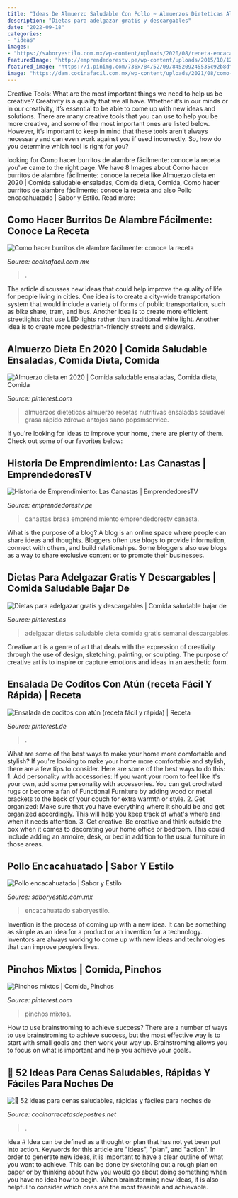 ```yaml
---
title: "Ideas De Almuerzo Saludable Con Pollo ~ Almuerzos Dieteticas Almuerzo Resetas Nutritivas Ensaladas Saudavel Grasa Rápido Zdrowe Antojos Sano Popsmservice"
description: "Dietas para adelgazar gratis y descargables"
date: "2022-09-18"
categories:
- "ideas"
images:
- "https://saboryestilo.com.mx/wp-content/uploads/2020/08/receta-encacahuatado.jpg"
featuredImage: "http://emprendedorestv.pe/wp-content/uploads/2015/10/12011406_943369055722773_4385691692295134577_n.png"
featured_image: "https://i.pinimg.com/736x/84/52/09/845209245535c92b8dfc5fefe90528a1.jpg"
image: "https://dam.cocinafacil.com.mx/wp-content/uploads/2021/08/como-hacer-burritos-de-alambre-1170x655.jpg"
---
```



Creative Tools: What are the most important things we need to help us be creative?
Creativity is a quality that we all have. Whether it’s in our minds or in our creativity, it’s essential to be able to come up with new ideas and solutions. There are many creative tools that you can use to help you be more creative, and some of the most important ones are listed below. However, it’s important to keep in mind that these tools aren’t always necessary and can even work against you if used incorrectly. So, how do you determine which tool is right for you?

	

		
looking for Como hacer burritos de alambre fácilmente: conoce la receta you've came to the right page. We have 8 Images about Como hacer burritos de alambre fácilmente: conoce la receta like Almuerzo dieta en 2020 | Comida saludable ensaladas, Comida dieta, Comida, Como hacer burritos de alambre fácilmente: conoce la receta and also Pollo encacahuatado | Sabor y Estilo. Read more:
		
    
## Como Hacer Burritos De Alambre Fácilmente: Conoce La Receta

<img loading=lazy src="https://dam.cocinafacil.com.mx/wp-content/uploads/2021/08/como-hacer-burritos-de-alambre-1170x655.jpg" onerror="this.onerror=null;this.src='https://tse1.mm.bing.net/th?id=OIP.MY1qezvtOxFAVzxDhaCm4QHaEJ&amp;pid=15.1';" alt="Como hacer burritos de alambre fácilmente: conoce la receta">

_Source: cocinafacil.com.mx_

>. 

	

The article discusses new ideas that could help improve the quality of life for people living in cities. One idea is to create a city-wide transportation system that would include a variety of forms of public transportation, such as bike share, tram, and bus. Another idea is to create more efficient streetlights that use LED lights rather than traditional white light. Another idea is to create more pedestrian-friendly streets and sidewalks.

    
## Almuerzo Dieta En 2020 | Comida Saludable Ensaladas, Comida Dieta, Comida

<img loading=lazy src="https://i.pinimg.com/736x/dd/e5/56/dde556d1cea0645422e24ff8aaae820b.jpg" onerror="this.onerror=null;this.src='https://tse1.mm.bing.net/th?id=OIP.xoeqiP8B6hstkXWQEGrmuQHaJ4&amp;pid=15.1';" alt="Almuerzo dieta en 2020 | Comida saludable ensaladas, Comida dieta, Comida">

_Source: pinterest.com_

>almuerzos dieteticas almuerzo resetas nutritivas ensaladas saudavel grasa rápido zdrowe antojos sano popsmservice. 

	

If you're looking for ideas to improve your home, there are plenty of them. Check out some of our favorites below: 

    
## Historia De Emprendimiento: Las Canastas | EmprendedoresTV

<img loading=lazy src="http://emprendedorestv.pe/wp-content/uploads/2015/10/12011406_943369055722773_4385691692295134577_n.png" onerror="this.onerror=null;this.src='https://tse3.mm.bing.net/th?id=OIP.v8A2fzf0in5Ai-aZqHqdOwHaE8&amp;pid=15.1';" alt="Historia de Emprendimiento: Las Canastas | EmprendedoresTV">

_Source: emprendedorestv.pe_

>canastas brasa emprendimiento emprendedorestv canasta. 

	

What is the purpose of a blog?
A blog is an online space where people can share ideas and thoughts. Bloggers often use blogs to provide information, connect with others, and build relationships. Some bloggers also use blogs as a way to share exclusive content or to promote their businesses.

    
## Dietas Para Adelgazar Gratis Y Descargables | Comida Saludable Bajar De

<img loading=lazy src="https://i.pinimg.com/736x/84/52/09/845209245535c92b8dfc5fefe90528a1.jpg" onerror="this.onerror=null;this.src='https://tse2.mm.bing.net/th?id=OIP.CezNfd82PpQsonOB3mc-FwHaLG&amp;pid=15.1';" alt="Dietas para adelgazar gratis y descargables | Comida saludable bajar de">

_Source: pinterest.es_

>adelgazar dietas saludable dieta comida gratis semanal descargables. 

	

Creative art is a genre of art that deals with the expression of creativity through the use of design, sketching, painting, or sculpting. The purpose of creative art is to inspire or capture emotions and ideas in an aesthetic form.

    
## Ensalada De Coditos Con Atún (receta Fácil Y Rápida) | Receta

<img loading=lazy src="https://i.pinimg.com/736x/e2/11/dc/e211dc35874bae17adb13e62fed69908.jpg" onerror="this.onerror=null;this.src='https://tse3.mm.bing.net/th?id=OIP.MdK3HVrhgOLL_fj9IDs8LAHaLI&amp;pid=15.1';" alt="Ensalada de coditos con atún (receta fácil y rápida) | Receta">

_Source: pinterest.de_

>. 

	

What are some of the best ways to make your home more comfortable and stylish?
If you're looking to make your home more comfortable and stylish, there are a few tips to consider. Here are some of the best ways to do this: 1. Add personality with accessories: If you want your room to feel like it's your own, add some personality with accessories. You can get crocheted rugs or become a fan of Functional Furniture by adding wood or metal brackets to the back of your couch for extra warmth or style. 2. Get organized: Make sure that you have everything where it should be and get organized accordingly. This will help you keep track of what's where and when it needs attention. 3. Get creative: Be creative and think outside the box when it comes to decorating your home office or bedroom. This could include adding an armoire, desk, or bed in addition to the usual furniture in those areas. 
    
## Pollo Encacahuatado | Sabor Y Estilo

<img loading=lazy src="https://saboryestilo.com.mx/wp-content/uploads/2020/08/receta-encacahuatado.jpg" onerror="this.onerror=null;this.src='https://tse1.mm.bing.net/th?id=OIP.sczKazV9ZjX8gch2fK-z6QHaDt&amp;pid=15.1';" alt="Pollo encacahuatado | Sabor y Estilo">

_Source: saboryestilo.com.mx_

>encacahuatado saboryestilo. 

	

Invention is the process of coming up with a new idea. It can be something as simple as an idea for a product or an invention for a technology. inventors are always working to come up with new ideas and technologies that can improve people’s lives.

    
## Pinchos Mixtos | Comida, Pinchos

<img loading=lazy src="https://i.pinimg.com/736x/fd/a4/de/fda4dec7b057619b3559d24012054d7f.jpg" onerror="this.onerror=null;this.src='https://tse2.mm.bing.net/th?id=OIP.5dKdswBSJso-_Gr8fEYqngHaJ4&amp;pid=15.1';" alt="Pinchos mixtos | Comida, Pinchos">

_Source: pinterest.com_

>pinchos mixtos. 

	

How to use brainstroming to achieve success?
There are a number of ways to use brainstroming to achieve success, but the most effective way is to start with small goals and then work your way up. Brainstroming allows you to focus on what is important and help you achieve your goals.

    
## 🥇 52 Ideas Para Cenas Saludables, Rápidas Y Fáciles Para Noches De

<img loading=lazy src="http://cocinarrecetasdepostres.net/wp-content/uploads/2019/07/52-ideas-para-cenas-saludables-rápidas-y-fáciles-para-noches.jpg" onerror="this.onerror=null;this.src='https://tse4.mm.bing.net/th?id=OIP.0K4IuwhaW0b_vMyXXVd3jwHaLG&amp;pid=15.1';" alt="🥇 52 ideas para cenas saludables, rápidas y fáciles para noches de">

_Source: cocinarrecetasdepostres.net_

>. 

	

Idea #
Idea can be defined as a thought or plan that has not yet been put into action. Keywords for this article are "ideas", "plan", and "action". In order to generate new ideas, it is important to have a clear outline of what you want to achieve. This can be done by sketching out a rough plan on paper or by thinking about how you would go about doing something when you have no idea how to begin. When brainstorming new ideas, it is also helpful to consider which ones are the most feasible and achievable.


